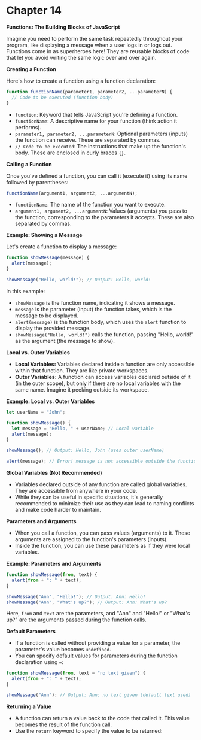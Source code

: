 # Chapter 14

**Functions: The Building Blocks of JavaScript**

Imagine you need to perform the same task repeatedly throughout your program, like displaying a message when a user logs in or logs out. Functions come in as superheroes here! They are reusable blocks of code that let you avoid writing the same logic over and over again.

**Creating a Function**

Here's how to create a function using a function declaration:

```javascript
function functionName(parameter1, parameter2, ...parameterN) {
  // Code to be executed (function body)
}
```

- `function`: Keyword that tells JavaScript you're defining a function.
- `functionName`: A descriptive name for your function (think action it performs).
- `parameter1, parameter2, ...parameterN`: Optional parameters (inputs) the function can receive. These are separated by commas.
- `// Code to be executed`: The instructions that make up the function's body. These are enclosed in curly braces `{}`.

**Calling a Function**

Once you've defined a function, you can call it (execute it) using its name followed by parentheses:

```javascript
functionName(argument1, argument2, ...argumentN);
```

- `functionName`: The name of the function you want to execute.
- `argument1, argument2, ...argumentN`: Values (arguments) you pass to the function, corresponding to the parameters it accepts. These are also separated by commas.

**Example: Showing a Message**

Let's create a function to display a message:

```javascript
function showMessage(message) {
  alert(message);
}

showMessage("Hello, world!"); // Output: Hello, world!
```

In this example:

- `showMessage` is the function name, indicating it shows a message.
- `message` is the parameter (input) the function takes, which is the message to be displayed.
- `alert(message)` is the function body, which uses the `alert` function to display the provided message.
- `showMessage("Hello, world!")` calls the function, passing "Hello, world!" as the argument (the message to show).

**Local vs. Outer Variables**

- **Local Variables:** Variables declared inside a function are only accessible within that function. They are like private workspaces.
- **Outer Variables:** A function can access variables declared outside of it (in the outer scope), but only if there are no local variables with the same name. Imagine it peeking outside its workspace.

**Example: Local vs. Outer Variables**

```javascript
let userName = "John";

function showMessage() {
  let message = "Hello, " + userName; // Local variable
  alert(message);
}

showMessage(); // Output: Hello, John (uses outer userName)

alert(message); // Error! message is not accessible outside the function
```

**Global Variables (Not Recommended)**

- Variables declared outside of any function are called global variables. They are accessible from anywhere in your code.
- While they can be useful in specific situations, it's generally recommended to minimize their use as they can lead to naming conflicts and make code harder to maintain.

**Parameters and Arguments**

- When you call a function, you can pass values (arguments) to it. These arguments are assigned to the function's parameters (inputs).
- Inside the function, you can use these parameters as if they were local variables.

**Example: Parameters and Arguments**

```javascript
function showMessage(from, text) {
  alert(from + ": " + text);
}

showMessage("Ann", "Hello!"); // Output: Ann: Hello!
showMessage("Ann", "What's up?"); // Output: Ann: What's up?
```

Here, `from` and `text` are the parameters, and "Ann" and "Hello!" or "What's up?" are the arguments passed during the function calls.

**Default Parameters**

- If a function is called without providing a value for a parameter, the parameter's value becomes `undefined`.
- You can specify default values for parameters during the function declaration using `=`:

```javascript
function showMessage(from, text = "no text given") {
  alert(from + ": " + text);
}

showMessage("Ann"); // Output: Ann: no text given (default text used)
```

**Returning a Value**

- A function can return a value back to the code that called it. This value becomes the result of the function call.
- Use the `return` keyword to specify the value to be returned:

```javascript
